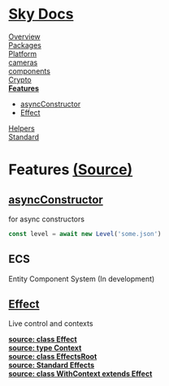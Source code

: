 <!--- This Features was auto-generated using "npx sky readme" --> 

# [Sky Docs](../README.md)

[Overview](..%2Fdocs%2FREADME.md)   
[Packages](..%2F%40pkgs%2FREADME.md)   
[Platform](..%2F%40platform%2FREADME.md)   
[cameras](..%2Fcameras%2FREADME.md)   
[components](..%2Fcomponents%2FREADME.md)   
[Crypto](..%2Fcrypto%2FREADME.md)   
**[Features](..%2Ffeatures%2FREADME.md)**   
* [asyncConstructor](..%2Ffeatures%2FasyncConstructor%2FREADME.md)
* [Effect](..%2Ffeatures%2Feffect%2FREADME.md)
  
[Helpers](..%2Fhelpers%2FREADME.md)   
[Standard](..%2Fstandard%2FREADME.md)   

# Features [(Source)](..%2Ffeatures%2F)

## [asyncConstructor](asyncConstructor/asyncConstructor.md)

for async constructors

```typescript
const level = await new Level('some.json')

```

## ECS

Entity Component System (In development)

## [Effect](effect/Effect)

Live control and contexts  

[**source: class Effect**](effect/%5FEffect.ts)  
[**source: type Context**](effect/%5FContext.ts)  
[**source: class EffectsRoot**](effect/%5FEffectsRoot.ts)  
[**source: Standard Effects**](effect/%5Fstandard-effects.ts)  
[**source: class WithContext extends Effect**](effect/%5FWithContext.ts)